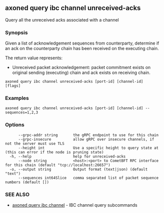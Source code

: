 ## axoned query ibc channel unreceived-acks

Query all the unreceived acks associated with a channel

### Synopsis

Given a list of acknowledgement sequences from counterparty, determine if an ack on the counterparty chain has been received on the executing chain.

The return value represents:

- Unreceived packet acknowledgement: packet commitment exists on original sending (executing) chain and ack exists on receiving chain.

```
axoned query ibc channel unreceived-acks [port-id] [channel-id] [flags]
```

### Examples

```
axoned query ibc channel unreceived-acks [port-id] [channel-id] --sequences=1,2,3
```

### Options

```
      --grpc-addr string       the gRPC endpoint to use for this chain
      --grpc-insecure          allow gRPC over insecure channels, if not the server must use TLS
      --height int             Use a specific height to query state at (this can error if the node is pruning state)
  -h, --help                   help for unreceived-acks
      --node string            <host>:<port> to CometBFT RPC interface for this chain (default "tcp://localhost:26657")
  -o, --output string          Output format (text|json) (default "text")
      --sequences int64Slice   comma separated list of packet sequence numbers (default [])
```

### SEE ALSO

- [axoned query ibc channel](axoned_query_ibc_channel.md)	 - IBC channel query subcommands
